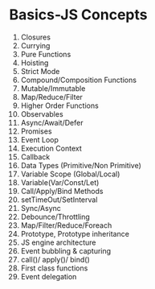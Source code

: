 <!-- @format -->
<!-- Covering all the concept of Basic to Mastery Javascript -->

# Basics-JS Concepts

1. Closures
2. Currying
3. Pure Functions
4. Hoisting
5. Strict Mode
6. Compound/Composition Functions
7. Mutable/Immutable
8. Map/Reduce/Filter
9. Higher Order Functions
10. Observables
11. Async/Await/Defer
12. Promises
13. Event Loop
14. Execution Context
15. Callback
16. Data Types (Primitive/Non Primitive)
17. Variable Scope (Global/Local)
18. Variable(Var/Const/Let)
19. Call/Apply/Bind Methods
20. setTimeOut/SetInterval
21. Sync/Async
22. Debounce/Throttling
23. Map/Filter/Reduce/Foreach
24. Prototype, Prototype inheritance
25. JS engine architecture
26. Event bubbling & capturing
27. call()/ apply()/ bind()
28. First class functions
29. Event delegation


<!-- Programs -->
